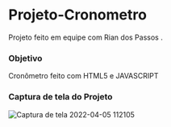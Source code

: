 # Projeto-Cronometro  
Projeto feito em equipe com Rian dos  Passos  .  
###  Objetivo  
Cronômetro feito com HTML5  e JAVASCRIPT

### Captura  de tela  do  Projeto  
![Captura de tela 2022-04-05 112105](https://user-images.githubusercontent.com/75641204/161776396-690ca7f6-a534-4d42-b356-d8546fc09d2f.png)
